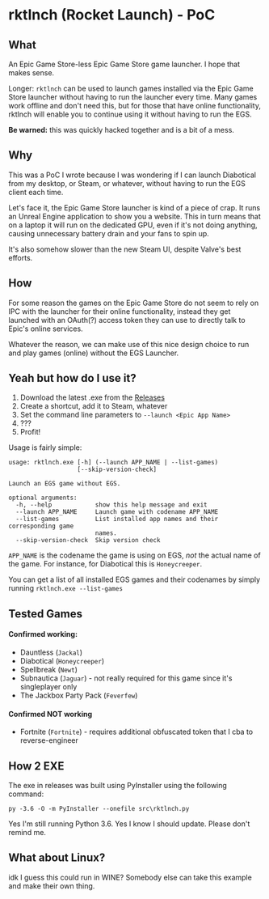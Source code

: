 # rktlnch (Rocket Launch) - PoC
## What

An Epic Game Store-less Epic Game Store game launcher. I hope that makes sense.

Longer: `rktlnch` can be used to launch games installed via the Epic Game Store launcher without having to run the launcher every time.
Many games work offline and don't need this, but for those that have online functionality, rktlnch will enable you to continue using it without having to run the EGS.

**Be warned:** this was quickly hacked together and is a bit of a mess. 

## Why

This was a PoC I wrote because I was wondering if I can launch Diabotical from my desktop, or Steam, or whatever, without having to run the EGS client each time.

Let's face it, the Epic Game Store launcher is kind of a piece of crap. It runs an Unreal Engine application to show you a website.
This in turn means that on a laptop it will run on the dedicated GPU, even if it's not doing anything, causing unnecessary battery drain and your fans to spin up.

It's also somehow slower than the new Steam UI, despite Valve's best efforts.

## How

For some reason the games on the Epic Game Store do not seem to rely on IPC with the launcher for their online functionality, instead they get launched with an OAuth(?) access token they can use to directly talk to Epic's online services.

Whatever the reason, we can make use of this nice design choice to run and play games (online) without the EGS Launcher.

## Yeah but how do I use it?

1. Download the latest .exe from the [Releases](https://github.com/derrod/rktlnch/releases/latest)
2. Create a shortcut, add it to Steam, whatever
3. Set the command line parameters to `--launch <Epic App Name>`
4. ???
5. Profit!

Usage is fairly simple:
```
usage: rktlnch.exe [-h] (--launch APP_NAME | --list-games)
                   [--skip-version-check]

Launch an EGS game without EGS.

optional arguments:
  -h, --help            show this help message and exit
  --launch APP_NAME     Launch game with codename APP_NAME
  --list-games          List installed app names and their corresponding game
                        names.
  --skip-version-check  Skip version check
```

`APP_NAME` is the codename the game is using on EGS, *not* the actual name of the game. For instance, for Diabotical this is `Honeycreeper`.

You can get a list of all installed EGS games and their codenames by simply running `rktlnch.exe --list-games` 

## Tested Games

#### Confirmed working:
 * Dauntless (`Jackal`)
 * Diabotical (`Honeycreeper`)
 * Spellbreak (`Newt`)
 * Subnautica (`Jaguar`) - not really required for this game since it's singleplayer only
 * The Jackbox Party Pack (`Feverfew`)
#### Confirmed **NOT** working
 * Fortnite (`Fortnite`) - requires additional obfuscated token that I cba to reverse-engineer

## How 2 EXE

The exe in releases was built using PyInstaller using the following command:
```
py -3.6 -O -m PyInstaller --onefile src\rktlnch.py
```

Yes I'm still running Python 3.6. Yes I know I should update. Please don't remind me. 

## What about Linux?

idk I guess this could run in WINE? Somebody else can take this example and make their own thing.

